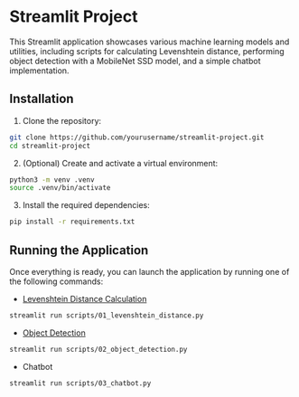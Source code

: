 # Streamlit Project

This Streamlit application showcases various machine learning models and utilities, including scripts for calculating Levenshtein distance, performing object detection with a MobileNet SSD model, and a simple chatbot implementation.

## Installation
1. Clone the repository:
```sh
git clone https://github.com/yourusername/streamlit-project.git
cd streamlit-project
```
2. (Optional) Create and activate a virtual environment:
```sh
python3 -m venv .venv
source .venv/bin/activate
```
3. Install the required dependencies:
```sh
pip install -r requirements.txt
```

## Running the Application
Once everything is ready, you can launch the application by running one of the following commands:
- [Levenshtein Distance Calculation](https://app-project-6q8qbsczuhh54nzt3xatcc.streamlit.app/)
```sh
streamlit run scripts/01_levenshtein_distance.py
```
- [Object Detection](https://app-project-br7kujv2xfmky84mbbzqvq.streamlit.app/)
```sh
streamlit run scripts/02_object_detection.py
```
- Chatbot
```sh
streamlit run scripts/03_chatbot.py
```